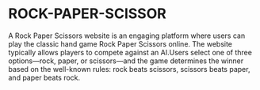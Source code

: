 # ROCK-PAPER-SCISSOR
A Rock Paper Scissors website is an engaging platform where users can play the classic hand game Rock Paper Scissors online. The website typically allows players to compete against an AI.Users select one of three options—rock, paper, or scissors—and the game determines the winner based on the well-known rules: rock beats scissors, scissors beats paper, and paper beats rock.
